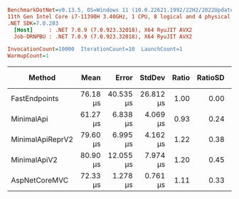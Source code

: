 ``` ini

BenchmarkDotNet=v0.13.5, OS=Windows 11 (10.0.22621.1992/22H2/2022Update/SunValley2)
11th Gen Intel Core i7-11390H 3.40GHz, 1 CPU, 8 logical and 4 physical cores
.NET SDK=7.0.203
  [Host]     : .NET 7.0.9 (7.0.923.32018), X64 RyuJIT AVX2
  Job-DRNPBU : .NET 7.0.9 (7.0.923.32018), X64 RyuJIT AVX2

InvocationCount=10000  IterationCount=10  LaunchCount=1  
WarmupCount=1  

```
|           Method |     Mean |     Error |    StdDev | Ratio | RatioSD |   Gen0 |   Gen1 | Allocated | Alloc Ratio |
|----------------- |---------:|----------:|----------:|------:|--------:|-------:|-------:|----------:|------------:|
|    FastEndpoints | 76.18 μs | 40.535 μs | 26.812 μs |  1.00 |    0.00 | 2.7000 | 2.7000 |  16.65 KB |        1.00 |
|       MinimalApi | 61.27 μs |  6.838 μs |  4.069 μs |  0.93 |    0.24 | 2.7000 | 2.7000 |  16.95 KB |        1.02 |
| MinimalApiReprV2 | 79.60 μs |  6.995 μs |  4.162 μs |  1.22 |    0.38 | 3.8000 | 3.8000 |  23.64 KB |        1.42 |
|     MinimalApiV2 | 80.90 μs | 12.055 μs |  7.974 μs |  1.20 |    0.45 | 3.6000 | 3.6000 |  22.35 KB |        1.34 |
|    AspNetCoreMVC | 72.33 μs |  1.278 μs |  0.761 μs |  1.11 |    0.33 | 3.8000 | 3.8000 |  23.58 KB |        1.42 |

